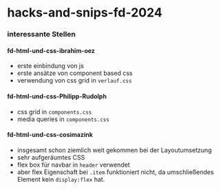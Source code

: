 # hacks-and-snips-fd-2024


### interessante Stellen 

#### fd-html-und-css-ibrahim-oez
- erste einbindung von js
- erste ansätze von component based css
- verwendung von css grid in `verlauf.css`

#### fd-html-und-css-Philipp-Rudolph
- css grid in `components.css`
- media queries in `components.css`

#### fd-html-und-css-cosimazink
- insgesamt schon ziemlich weit gekommen bei der Layoutumsetzung
- sehr aufgeräumtes CSS
- flex box für navbar in `header` verwendet
- aber flex Eigenschaft bei `.item` funktioniert nicht, da umschließendes Element kein `display:flex` hat.
